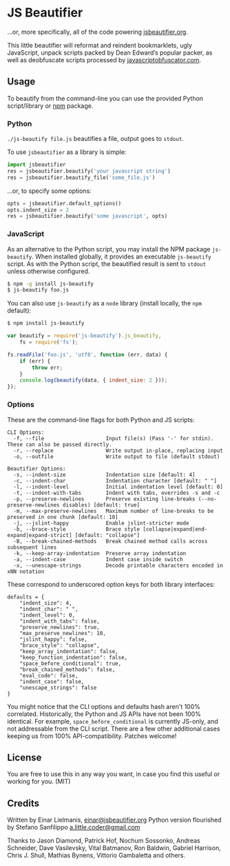 # JS Beautifier

...or, more specifically, all of the code powering
[jsbeautifier.org](http://jsbeautifier.org/).

This little beautifier will reformat and reindent bookmarklets, ugly
JavaScript, unpack scripts packed by Dean Edward’s popular packer,
as well as deobfuscate scripts processed by
[javascriptobfuscator.com](http://javascriptobfuscator.com/).

## Usage

To beautify from the command-line you can use the provided Python script/library or [npm](http://npmjs.org/) package.

### Python

`./js-beautify file.js` beautifies a file, output goes to `stdout`.

To use `jsbeautifier` as a library is simple:

``` python
import jsbeautifier
res = jsbeautifier.beautify('your javascript string')
res = jsbeautifier.beautify_file('some_file.js')
```

...or, to specify some options:

``` python
opts = jsbeautifier.default_options()
opts.indent_size = 2
res = jsbeautifier.beautify('some javascript', opts)
```

### JavaScript

As an alternative to the Python script, you may install the NPM package `js-beautify`. When installed globally, it provides an executable `js-beautify` script. As with the Python script, the beautified result is sent to `stdout` unless otherwise configured.

```bash
$ npm -g install js-beautify
$ js-beautify foo.js
```

You can also use `js-beautify` as a `node` library (install locally, the `npm` default):

```bash
$ npm install js-beautify
```

```js
var beautify = require('js-beautify').js_beautify,
    fs = require('fs');

fs.readFile('foo.js', 'utf8', function (err, data) {
    if (err) {
        throw err;
    }
    console.log(beautify(data, { indent_size: 2 }));
});
```

### Options

These are the command-line flags for both Python and JS scripts:

    CLI Options:
      -f, --file                    Input file(s) (Pass '-' for stdin). These can also be passed directly.
      -r, --replace                 Write output in-place, replacing input
      -o, --outfile                 Write output to file (default stdout)
    
    Beautifier Options:
      -s, --indent-size             Indentation size [default: 4]
      -c, --indent-char             Indentation character [default: " "]
      -l, --indent-level            Initial indentation level [default: 0]
      -t, --indent-with-tabs        Indent with tabs, overrides -s and -c
      -p, --preserve-newlines       Preserve existing line-breaks (--no-preserve-newlines disables) [default: true]
      -m, --max-preserve-newlines   Maximum number of line-breaks to be preserved in one chunk [default: 10]
      -j, --jslint-happy            Enable jslint-stricter mode
      -b, --brace-style             Brace style [collapse|expand|end-expand|expand-strict] [default: "collapse"]
      -B, --break-chained-methods   Break chained method calls across subsequent lines
      -k, --keep-array-indentation  Preserve array indentation
      -a, --indent-case             Indent case inside switch
      -x, --unescape-strings        Decode printable characters encoded in xNN notation

These correspond to underscored option keys for both library interfaces:

    defaults = {
        "indent_size": 4,
        "indent_char": " ",
        "indent_level": 0,
        "indent_with_tabs": false,
        "preserve_newlines": true,
        "max_preserve_newlines": 10,
        "jslint_happy": false,
        "brace_style": "collapse",
        "keep_array_indentation": false,
        "keep_function_indentation": false,
        "space_before_conditional": true,
        "break_chained_methods": false,
        "eval_code": false,
        "indent_case": false,
        "unescape_strings": false
    }

You might notice that the CLI options and defaults hash aren't 100% correlated. Historically, the Python and JS APIs have not been 100% identical. For example, `space_before_conditional` is currently JS-only, and not addressable from the CLI script. There are a few other additional cases keeping us from 100% API-compatibility. Patches welcome!

## License

You are free to use this in any way you want, in case you find this
useful or working for you. (MIT)

## Credits

Written by Einar Lielmanis, <einar@jsbeautifier.org>
Python version flourished by Stefano Sanfilippo <a.little.coder@gmail.com>

Thanks to Jason Diamond, Patrick Hof, Nochum Sossonko, Andreas Schneider, Dave
Vasilevsky, Vital Batmanov, Ron Baldwin, Gabriel Harrison, Chris J. Shull,
Mathias Bynens, Vittorio Gambaletta and others.

